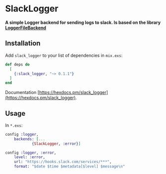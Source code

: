 # SlackLogger

**A simple Logger backend for sending logs to slack. Is based on the library [LoggerFileBackend](https://github.com/onkel-dirtus/logger_file_backend)**



## Installation

Add `slack_logger` to your list of dependencies in `mix.exs`:

```elixir
def deps do
  [
    {:slack_logger, "~> 0.1.1"}
  ]
end
```

Documentation [https://hexdocs.pm/slack_logger](https://hexdocs.pm/slack_logger).

## Usage

In `*.exs`:

```elixir
config :logger,
    backends: [...
            {SlackLogger, :error}]

config :logger, :error,
    level: :error,
    url: "https://hooks.slack.com/services/***",
    format: "$date $time $metadata[$level] $message\n"
```